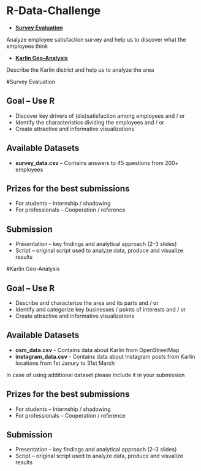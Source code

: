 # R-Data-Challenge

* [**Survey Evaluation**](#survey-evaluation)

Analyze employee satisfaction survey and help us to discover what the employees think

* [**Karlin Geo-Analysis**](#karlin-geo-analysis)

Describe the Karlin district and help us to analyze the area



#Survey Evaluation

## Goal – Use R
* Discover key drivers of (dis)satisfaction among employees and / or
* Identify the characteristics dividing the employees and / or
* Create attractive and informative visualizations

## Available Datasets

* **survey_data.csv** – Contains answers to 45 questions from 200+ employees

## Prizes for the best submissions

* For students – Internship / shadowing
* For professionals – Cooperation / reference

## Submission

* Presentation – key findings and analytical approach (2–3 slides) 
* Script – original script used to analyze data, produce and visualize results

#Karlin Geo-Analysis

## Goal – Use R
* Describe and characterize the area and its parts and / or
* Identify and categorize key businesses / points of interests and / or
* Create attractive and informative visualizations

## Available Datasets

* **osm_data.csv** - Contains data about Karlin from OpenStreetMap 
* **instagram_data.csv** - Contains data about Instagram posts from Karlin locations from 1st Janury to 31st March

In case of using additional dataset please include it in your submission

## Prizes for the best submissions

* For students – Internship / shadowing
* For professionals – Cooperation / reference

## Submission

* Presentation – key findings and analytical approach (2–3 slides) 
* Script – original script used to analyze data, produce and visualize results









